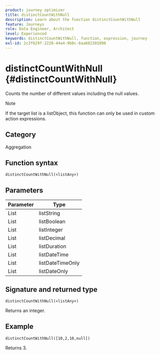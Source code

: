 ```yaml
---
product: journey optimizer
title: distinctCountWithNull
description: Learn about the function distinctCountWithNull
feature: Journeys
role: Data Engineer, Architect
level: Experienced
keywords: distinctCountWithNull, function, expression, journey
exl-id: 2c3f629f-2220-44a4-9b0c-8aa602301098
---
```

# distinctCountWithNull {#distinctCountWithNull}

Counts the number of different values including the null values.

>[!NOTE]
>
>If the target list is a listObject, this function can only be used in custom action expressions.

## Category

Aggregation

## Function syntax

`distinctCountWithNull(<listAny>)`

## Parameters

| Parameter | Type             |
|-----------|------------------|
| List      | listString       |
| List      | listBoolean      |
| List      | listInteger      |
| List      | listDecimal      |
| List      | listDuration     |
| List      | listDateTime     |
| List      | listDateTimeOnly |
| List      | listDateOnly     |

## Signature and returned type

`distinctCountWithNull(<listAny>)`

Returns an integer.

## Example

`distinctCountWithNull([10,2,10,null])`

Returns 3.
